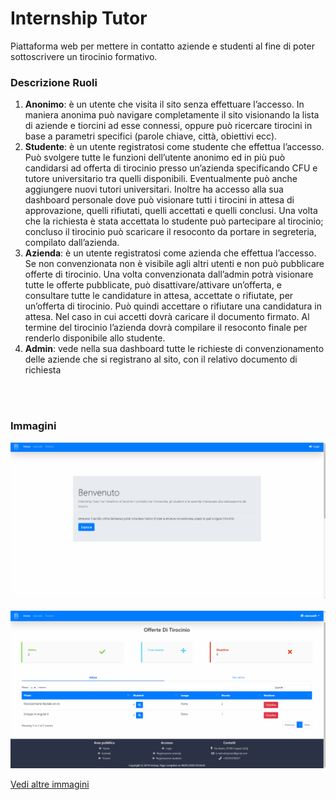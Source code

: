 # Internship Tutor
Piattaforma web per mettere in contatto aziende e studenti al fine di poter sottoscrivere un tirocinio formativo.

### Descrizione Ruoli
1. **Anonimo**: è un utente che visita il sito senza effettuare l’accesso. In maniera 
anonima può navigare completamente il sito visionando la lista di aziende e 
tiorcini ad esse connessi, oppure può ricercare tirocini in base a parametri 
specifici (parole chiave, città, obiettivi ecc). 
2. **Studente**: è un utente registratosi come studente che effettua l’accesso. Può 
svolgere tutte le funzioni dell’utente anonimo ed in più può candidarsi ad 
offerta di tirocinio presso un’azienda specificando CFU e tutore universitario 
tra quelli disponibili. Eventualmente può anche aggiungere nuovi tutori 
universitari. 
Inoltre ha accesso alla sua dashboard personale dove può visionare tutti i 
tirocini in attesa di approvazione, quelli rifiutati, quelli accettati e quelli 
conclusi. Una volta che la richiesta è stata accettata lo studente può 
partecipare al tirocinio; concluso il tirocinio può scaricare il resoconto da 
portare in segreteria, compilato dall’azienda.
3. **Azienda**: è un utente registratosi come azienda che effettua l’accesso. Se non 
convenzionata non è visibile agli altri utenti e non può pubblicare offerte di 
tirocinio. Una volta convenzionata dall’admin potrà visionare tutte le offerte 
pubblicate, può disattivare/attivare un’offerta, e consultare tutte le 
candidature in attesa, accettate o rifiutate, per un’offerta di tirocinio. 
Può quindi accettare o rifiutare una candidatura in attesa. Nel caso in cui 
accetti dovrà caricare il documento firmato.
Al termine del tirocinio l’azienda dovrà compilare il resoconto finale per 
renderlo disponibile allo studente.
4. **Admin**: vede nella sua dashboard tutte le richieste di convenzionamento delle 
aziende che si registrano al sito, con il relativo documento di richiesta 
 
 
 \
<br/>
 
### Immagini
![](<https://github.com/StephanXV/internship_tutor/blob/master/Screenshots/home_anonimo.gif>)
 \
<br/>
![](<https://github.com/StephanXV/internship_tutor/blob/master/Screenshots/home_azienda.gif>)


[Vedi altre immagini](https://github.com/StephanXV/internship_tutor/tree/master/Screenshots)
